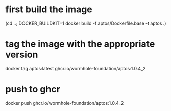 # first build the image

(cd ..; DOCKER_BUILDKIT=1 docker build -f aptos/Dockerfile.base -t aptos .)

# tag the image with the appropriate version

docker tag aptos:latest ghcr.io/wormhole-foundation/aptos:1.0.4_2

# push to ghcr

docker push ghcr.io/wormhole-foundation/aptos:1.0.4_2
